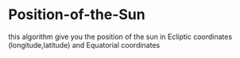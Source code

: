 # Position-of-the-Sun
this algorithm give you the position of the sun in Ecliptic coordinates (longitude,latitude) and Equatorial coordinates
